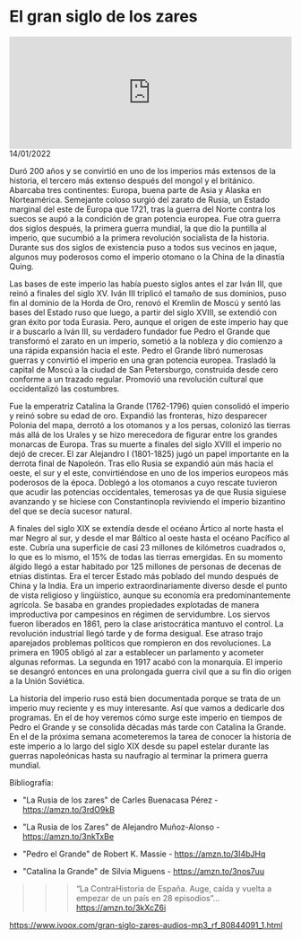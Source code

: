 # El gran siglo de los zares
<iframe id='audio_88903085' frameborder='0' allowfullscreen='' scrolling='no' height='200' style='width:100%;' src='https://www.ivoox.com/player_ej_80844091_6_1.html' loading='lazy'></iframe>14/01/2022

Duró 200 años y se convirtió en uno de los imperios más extensos de la historia, el tercero más extenso después del mongol y el británico. Abarcaba tres continentes: Europa, buena parte de Asia y Alaska en Norteamérica. Semejante coloso surgió del zarato de Rusia, un Estado marginal del este de Europa que 1721, tras la guerra del Norte contra los suecos se aupó a la condición de gran potencia europea. Fue otra guerra dos siglos después, la primera guerra mundial, la que dio la puntilla al imperio, que sucumbió a la primera revolución socialista de la historia. Durante sus dos siglos de existencia puso a todos sus vecinos en jaque, algunos muy poderosos como el imperio otomano o la China de la dinastía Quing. 

 Las bases de este imperio las había puesto siglos antes el zar Iván III, que reinó a finales del siglo XV. Iván III triplicó el tamaño de sus dominios, puso fin al dominio de la Horda de Oro, renovó el Kremlin de Moscú y sentó las bases del Estado ruso que luego, a partir del siglo XVIII, se extendió con gran éxito por toda Eurasia. Pero, aunque el origen de este imperio hay que ir a buscarlo a Iván III, su verdadero fundador fue Pedro el Grande que transformó el zarato en un imperio, sometió a la nobleza y dio comienzo a una rápida expansión hacia el este. Pedro el Grande libró numerosas guerras y convirtió el imperio en una gran potencia europea. Trasladó la capital de Moscú a la ciudad de San Petersburgo, construida desde cero conforme a un trazado regular. Promovió una revolución cultural que occidentalizó las costumbres.  

 Fue la emperatriz Catalina la Grande (1762-1796) quien consolidó el imperio y reinó sobre su edad de oro. Expandió las fronteras, hizo desparecer Polonia del mapa, derrotó a los otomanos y a los persas, colonizó las tierras más allá de los Urales y se hizo merecedora de figurar entre los grandes monarcas de Europa. Tras su muerte a finales del siglo XVIII el imperio no dejó de crecer. El zar Alejandro I (1801-1825) jugó un papel importante en la derrota final de Napoleón. Tras ello Rusia se expandió aún más hacia el oeste, el sur y el este, convirtiéndose en uno de los imperios europeos más poderosos de la época. Doblegó a los otomanos a cuyo rescate tuvieron que acudir las potencias occidentales, temerosas ya de que Rusia siguiese avanzando y se hiciese con Constantinopla reviviendo el imperio bizantino del que se decía sucesor natural.  

 A finales del siglo XIX se extendía desde el océano Ártico al norte hasta el mar Negro al sur, y desde el mar Báltico al oeste hasta el océano Pacífico al este. Cubría una superficie de casi 23 millones de kilómetros cuadrados o, lo que es lo mismo, el 15% de todas las tierras emergidas. En su momento álgido llegó a estar habitado por 125 millones de personas de decenas de etnias distintas. Era el tercer Estado más poblado del mundo después de China y la India. Era un imperio extraordinariamente diverso desde el punto de vista religioso y lingüístico, aunque su economía era predominantemente agrícola. Se basaba en grandes propiedades explotadas de manera improductiva por campesinos en régimen de servidumbre. Los siervos fueron liberados en 1861, pero la clase aristocrática mantuvo el control. La revolución industrial llegó tarde y de forma desigual. Ese atraso trajo aparejados problemas políticos que rompieron en dos revoluciones. La primera en 1905 obligó al zar a establecer un parlamento y acometer algunas reformas. La segunda en 1917 acabó con la monarquía. El imperio se desangró entonces en una prolongada guerra civil que a su fin dio origen a la Unión Soviética.   

 La historia del imperio ruso está bien documentada porque se trata de un imperio muy reciente y es muy interesante. Así que vamos a dedicarle dos programas. En el de hoy veremos cómo surge este imperio en tiempos de Pedro el Grande y se consolida décadas más tarde con Catalina la Grande. En el de la próxima semana acometeremos la tarea de conocer la historia de este imperio a lo largo del siglo XIX desde su papel estelar durante las guerras napoleónicas hasta su naufragio al terminar la primera guerra mundial.  

 Bibliografía:

 - "La Rusia de los zares" de Carles Buenacasa Pérez - https://amzn.to/3rdO9kB

 - "La Rusia de los Zares" de Alejandro Muñoz-Alonso - https://amzn.to/3nkTxBe

 - "Pedro el Grande" de Robert K. Massie - https://amzn.to/3I4bJHq

 - "Catalina la Grande" de Silvia Miguens - https://amzn.to/3nos7uu 

 >>> “La ContraHistoria de España. Auge, caída y vuelta a empezar de un país en 28 episodios”… https://amzn.to/3kXcZ6i 

 

https://www.ivoox.com/gran-siglo-zares-audios-mp3_rf_80844091_1.html
